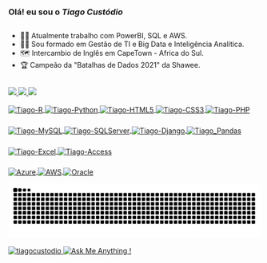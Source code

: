 ### Olá! eu sou o _Tiago Custódio_ 

##

- 👩‍💻 Atualmente trabalho com PowerBI, SQL e AWS.
- 👨‍🎓 Sou formado em Gestão de TI e Big Data e Inteligência Analítica.
- 🗺️ Intercambio de Inglês em CapeTown - Africa do Sul.
- 🏆 Campeão da "Batalhas de Dados 2021" da Shawee.
##

 <div>
  <a href="https://github.com/tiagocustodio">
  <img height="120em" src="https://github-readme-stats.vercel.app/api?username=tiagocustodio&show_icons=true&theme=chartreuse-dark&include_all_commits=true&count_private=true"/>
  <img height="120em" src="https://github-readme-streak-stats.herokuapp.com/?user=tiagocustodio&show_icons=true&theme=chartreuse-dark"]"https://github.com/DenverCoder1/github-readme-streak-stats">
  <img height="120em" src="https://github-readme-stats.vercel.app/api/top-langs/?username=tiagocustodio&layout=compact&langs_count=7&theme=chartreuse-dark"/>
  
</div>
 <div style="display: inline_block"><br>
  <img align="center" alt="Tiago-R" height="30" width="60" src="https://img.shields.io/badge/R-276DC3?style=for-the-badge&logo=r&logoColor=white">
  <img align="center" alt="Tiago-Python" height="30" width="100" src="https://img.shields.io/badge/Python-3776AB?style=for-the-badge&logo=python&logoColor=white">
  <img align="center" alt="Tiago-HTML5" height="30" width="90" src="https://img.shields.io/badge/HTML5-E34F26?style=for-the-badge&logo=html5&logoColor=white">
  <img align="center" alt="Tiago-CSS3" height="30" width="90" src="https://img.shields.io/badge/css3-%231572B6.svg?style=for-the-badge&logo=css3&logoColor=white">
  <img align="center" alt="Tiago-PHP" height="30" width="80" src="https://img.shields.io/badge/PHP-777BB4?style=for-the-badge&logo=php&logoColor=white">

###
  
<div> 
  <img align="center" alt="Tiago-MySQL" height="30" width="100" src="https://img.shields.io/badge/MySQL-00000F?style=for-the-badge&logo=mysql&logoColor=white">
  <img align="center" alt="Tiago-SQLServer" height="30" width="170" src="https://img.shields.io/badge/Microsoft%20SQL%20Sever-CC2927?style=for-the-badge&logo=microsoft%20sql%20server&logoColor=white">
  <img align="center" alt="Tiago-Django" height="30" width="100" src="https://img.shields.io/badge/Django-092E20?style=for-the-badge&logo=django&logoColor=white">
  <img align="center" alt="Tiago_Pandas" height="30" width="100" src="https://img.shields.io/badge/pandas-%23150458.svg?style=for-the-badge&logo=pandas&logoColor=white">
 
###
 
<div> 
  <img align="center" alt="Tiago-Excel" height="30" width="150" src="https://img.shields.io/badge/Microsoft_Excel-217346?style=for-the-badge&logo=microsoft-excel&logoColor=white">
  <img align="center" alt="Tiago-Access" height="30" width="160" src="https://img.shields.io/badge/Microsoft_Access-A4373A?style=for-the-badge&logo=microsoft-access&logoColor=white">
 
###
 
<div> 
  <img align="center" alt="Azure" alt="Tiago-AZURE" height="30" width="90" src="https://img.shields.io/badge/azure-%230072C6.svg?style=for-the-badge&logo=azure-devops&logoColor=white">
 <img align="center" alt="AWS" alt="Tiago-AWS" height="30" width="80" src="https://img.shields.io/badge/AWS-%23FF9900.svg?style=for-the-badge&logo=amazon-aws&logoColor=white">
 <img align="center" alt="Oracle" alt="Tiago-AWS" height="30" width="100" src="https://img.shields.io/badge/Oracle-F80000?style=for-the-badge&logo=oracle&logoColor=white">
 
  ![Snake animation](https://github.com/tiagocustodio/tiagocustodio/blob/output/github-contribution-grid-snake.svg)
 
</div>
  
<img src="https://komarev.com/ghpvc/?username=tiagocustodio&color=green" alt="tiagocustodio" />  [![Ask Me Anything !](https://img.shields.io/badge/Ask%20me-anything-1abc9c.svg)](https://GitHub.com/tiagocustodio/tiagocustodio)

